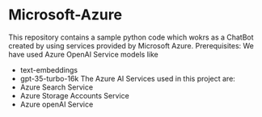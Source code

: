 # Microsoft-Azure
This repository contains a sample python code which wokrs as a ChatBot created by using services provided by Microsoft Azure.
Prerequisites:
We have used Azure OpenAI Service models like 
- text-embeddings
- gpt-35-turbo-16k
The Azure AI Services used in this project are:
- Azure Search Service
- Azure Storage Accounts Service 
- Azure openAI Service

